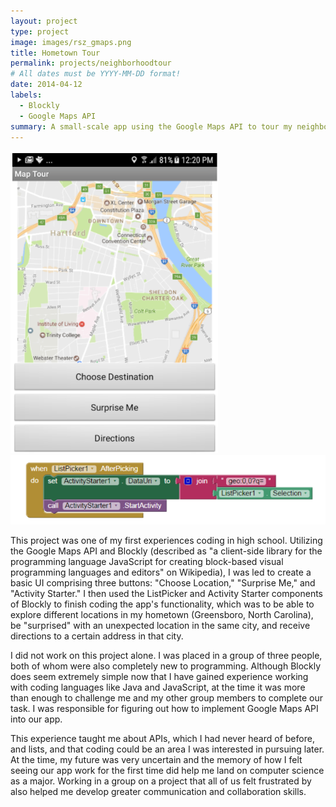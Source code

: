 ```yaml
---
layout: project
type: project
image: images/rsz_gmaps.png
title: Hometown Tour
permalink: projects/neighborhoodtour
# All dates must be YYYY-MM-DD format!
date: 2014-04-12
labels:
  - Blockly
  - Google Maps API
summary: A small-scale app using the Google Maps API to tour my neighborhood and hometown. 
---
```


<div class="ui medium rounded images">
  <img class="ui image" src="../images/googlemaps.PNG">
  <img class="ui image" src="../images/code.PNG">
</div>

This project was one of my first experiences coding in high school. Utilizing the Google Maps API and Blockly (described as "a client-side library for the programming language JavaScript for creating block-based visual programming languages and editors" on Wikipedia), I was led to create a basic UI comprising three buttons: "Choose Location," "Surprise Me," and "Activity Starter." I then used the ListPicker and Activity Starter components of Blockly to finish coding the app's functionality, which was to be able to explore different locations in my hometown (Greensboro, North Carolina), be "surprised" with an unexpected location in the same city, and receive directions to a certain address in that city. 

I did not work on this project alone. I was placed in a group of three people, both of whom were also completely new to programming. Although Blockly does seem extremely simple now that I have gained experience working with coding languages like Java and JavaScript, at the time it was more than enough to challenge me and my other group members to complete our task. I was responsible for figuring out how to implement Google Maps API into our app.

This experience taught me about APIs, which I had never heard of before, and lists, and that coding could be an area I was interested in pursuing later. At the time, my future was very uncertain and the memory of how I felt seeing our app work for the first time did help me land on computer science as a major. Working in a group on a project that all of us felt frustrated by also helped me develop greater communication and collaboration skills. 

